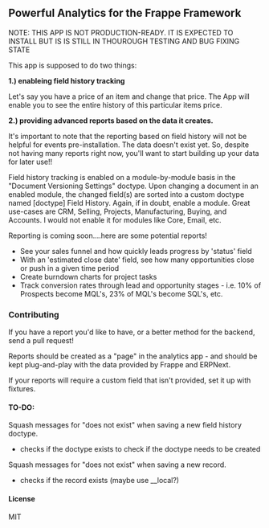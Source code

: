 ## Powerful Analytics for the Frappe Framework

NOTE: THIS APP IS NOT PRODUCTION-READY. IT IS EXPECTED TO INSTALL BUT IS IS STILL IN
THOUROUGH TESTING AND BUG FIXING STATE

This app is supposed to do two things:

**1.) enableing field history tracking**

Let's say you have a price of an item and change that price. The App will enable 
you to see the entire history of this particular items price.

**2.) providing advanced reports based on the data it creates.**

It's important to note that the reporting based on field history will not
be helpful for events pre-installation. The data doesn't exist yet. So, despite
not having many reports right now, you'll want to start building up your data
for later use!!

Field history tracking is enabled on a module-by-module basis in the
"Document Versioning Settings" doctype. Upon changing a document in an enabled
module, the changed field(s) are sorted into a custom doctype named
[doctype] Field History. Again, if in doubt, enable a module. Great use-cases
are CRM, Selling, Projects, Manufacturing, Buying, and Accounts. I would not
enable it for modules like Core, Email, etc.

Reporting is coming soon....here are some potential reports!
  - See your sales funnel and how quickly leads progress by 'status' field
  - With an 'estimated close date' field, see how many opportunities close
    or push in a given time period
  - Create burndown charts for project tasks
  - Track conversion rates through lead and opportunity stages - i.e.
    10% of Prospects become MQL's, 23% of MQL's become SQL's, etc.

### Contributing

If you have a report you'd like to have, or a better method for the backend,
send a pull request!

Reports should be created as a "page" in the analytics app - and should be kept
plug-and-play with the data provided by Frappe and ERPNext.

If your reports will require a custom field that isn't provided, set it up with
fixtures.

#### TO-DO:

Squash messages for "does not exist" when saving a new field history doctype. 
- checks if the doctype exists to check if the doctype needs to be created

Squash messages for "does not exist" when saving a new record. 
- checks if the record exists (maybe use __local?)

#### License

MIT
